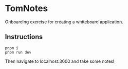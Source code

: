 # TomNotes

Onboarding exercise for creating a whiteboard application.

## Instructions

```
pnpm i
pnpm run dev
```

Then navigate to localhost:3000 and take some notes!
